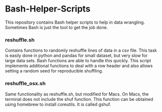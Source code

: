 # Bash-Helper-Scripts
This repository contains Bash helper scripts to help in data wrangling.  Sometimes Bash is just the tool to get the job done.

### reshuffle.sh
Contains functions to randomly reshuffle lines of data in a csv file.  This task is easily done in python and pandas for small dataset, but very slow for large data sets.  Bash functions are able to handle this quickly.  This script implements additional functions to deal with a row header and also allows setting a random seed for reproducible shuffling.

### reshuffle_osx.sh
Same functionality as reshuffle.sh, but modified for Macs.  On Macs, the terminal does not include the shuf function.  This function can be obtained using homebrew to install coreutils.  It is called gshuf.
